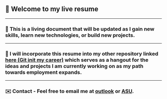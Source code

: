 ## 📄 Welcome to my live resume

---

### 🌱 This is a living document that will be updated as I gain new skills, learn new technologies, or build new projects.

---

### 🔗 I will incorporate this resume into my other repository linked <a href="https://github.com/ventura-christian/git-init-my-career">here (Git init my career)</a> which serves as a hangout for the ideas and projects I am currently working on as my path towards employment expands.

---

### ✉️ Contact - Feel free to email me at <a href="mailto:cventura64@outlook.com"> outlook</a> or <a href="mailto:cventur6@asu.edu">ASU</a>.
